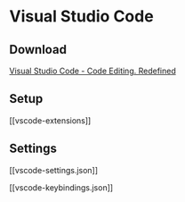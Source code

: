# Visual Studio Code

## Download

[Visual Studio Code - Code Editing. Redefined](https://code.visualstudio.com/)

## Setup

[[vscode-extensions]]

## Settings

[[vscode-settings.json]]

[[vscode-keybindings.json]]

